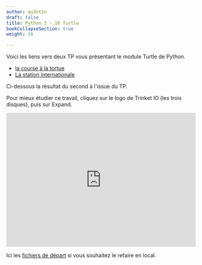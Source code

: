 ```yaml
---
author: qu3nt1n
draft: false
title: Python 3 - 16 Turtle
bookCollapseSection: true
weight: 16

---
```


Voici les liens vers deux TP vous présentant le module Turtle de Python.


* [la course à la tortue](https://projects.raspberrypi.org/fr-FR/projects/turtle-race)
* [La station internationale](https://projects.raspberrypi.org/fr-FR/projects/where-is-the-space-station)

Ci-dessous la résultat du second à l'issue du TP.

Pour mieux étudier ce travail, cliquez sur le logo de Trinket IO (les trois disques), puis sur Expand.

<iframe src="https://trinket.io/embed/python/1383b252c8" width="100%" height="356" frameborder="0" marginwidth="0" marginheight="0" allowfullscreen></iframe>

Ici les [fichiers de départ](https://github.com/qkzk/data_colab/tree/master/nsi/prog/iss) si vous souhaitez le refaire en local.
